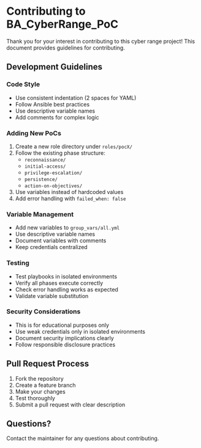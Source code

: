 # Contributing to BA_CyberRange_PoC

Thank you for your interest in contributing to this cyber range project! This document provides guidelines for contributing.

## Development Guidelines

### Code Style
- Use consistent indentation (2 spaces for YAML)
- Follow Ansible best practices
- Use descriptive variable names
- Add comments for complex logic

### Adding New PoCs
1. Create a new role directory under `roles/pocX/`
2. Follow the existing phase structure:
   - `reconnaissance/`
   - `initial-access/`
   - `privilege-escalation/`
   - `persistence/`
   - `action-on-objectives/`
3. Use variables instead of hardcoded values
4. Add error handling with `failed_when: false`

### Variable Management
- Add new variables to `group_vars/all.yml`
- Use descriptive variable names
- Document variables with comments
- Keep credentials centralized

### Testing
- Test playbooks in isolated environments
- Verify all phases execute correctly
- Check error handling works as expected
- Validate variable substitution

### Security Considerations
- This is for educational purposes only
- Use weak credentials only in isolated environments
- Document security implications clearly
- Follow responsible disclosure practices

## Pull Request Process
1. Fork the repository
2. Create a feature branch
3. Make your changes
4. Test thoroughly
5. Submit a pull request with clear description

## Questions?
Contact the maintainer for any questions about contributing. 